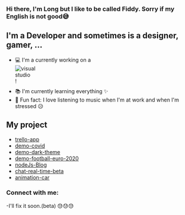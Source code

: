 ### Hi there, I'm Long but I like to be called Fiddy. Sorry if my English is not good😅

## I'm a Developer and sometimes is a designer, gamer, ...

- 💻 I'm a currently working on a <div style="width:60px ; height:60px">![visual studio](https://external-content.duckduckgo.com/iu/?u=https%3A%2F%2Fwww.pngfind.com%2Fpngs%2Fm%2F81-810381_visual-studio-code-visual-studio-code-icon-png.png&f=1&nofb=1&ipt=e6e7b930daf357924e3e0a1160b004f229d98b4cde72bd53f3de352ffe2a0c38&ipo=images "visual studio code")!<div>
- 📚 I'm currently learning everything ✨
- 🎲 Fun fact: I love listening to music when I'm at work and when I'm stressed 😥

## My project
- [trello-app](https://github.com/Fiddy2112/mern-trello-app)
- [demo-covid](https://github.com/Fiddy2112/demo-covid)
- [demo-dark-theme](https://github.com/Fiddy2112/demo-dark_theme)
- [demo-football-euro-2020](https://github.com/Fiddy2112/demo-football-euro2020)
- [nodeJs-Blog](https://github.com/Fiddy2112/nodejs_blog)
- [chat-real-time-beta](https://github.com/Fiddy2112/chat-real-time)
- [animation-car](https://github.com/Fiddy2112/animation_car)

### Connect with me:

<!-- -I'll fix it soon. 😓😓😓 -->
-I'll fix it soon.(beta) 😓😓😓
